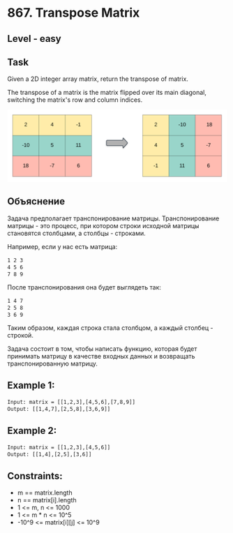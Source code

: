 # 867. Transpose Matrix


## Level - easy


## Task
Given a 2D integer array matrix, return the transpose of matrix.

The transpose of a matrix is the matrix flipped over its main diagonal, switching the matrix's row and column indices.

![img.png](img.png)


## Объяснение
Задача предполагает транспонирование матрицы. 
Транспонирование матрицы - это процесс, при котором строки исходной матрицы становятся столбцами, а столбцы - строками.

Например, если у нас есть матрица:
````
1 2 3
4 5 6
7 8 9
````

После транспонирования она будет выглядеть так:
````
1 4 7
2 5 8
3 6 9
````

Таким образом, каждая строка стала столбцом, а каждый столбец - строкой.

Задача состоит в том, чтобы написать функцию, 
которая будет принимать матрицу в качестве входных данных и возвращать транспонированную матрицу.


## Example 1:
````
Input: matrix = [[1,2,3],[4,5,6],[7,8,9]]
Output: [[1,4,7],[2,5,8],[3,6,9]]
````


## Example 2:
````
Input: matrix = [[1,2,3],[4,5,6]]
Output: [[1,4],[2,5],[3,6]]
````


## Constraints:
- m == matrix.length
- n == matrix[i].length
- 1 <= m, n <= 1000
- 1 <= m * n <= 10^5
- -10^9 <= matrix[i][j] <= 10^9